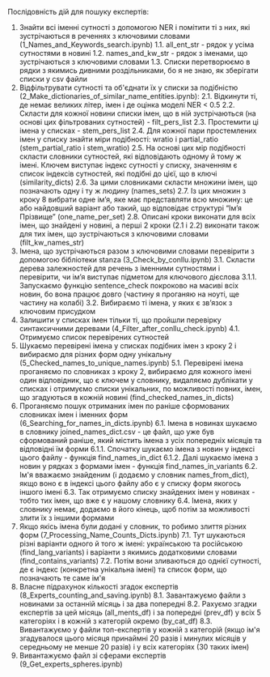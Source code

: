 Послідовність дій для пошуку експертів:
  1. Знайти всі іменні сутності з допомогою NER і помітити ті з них, які зустрічаються в реченнях з ключовими словами (1_Names_and_Keywords_search.ipynb)
    1.1. all_ent_str - рядок у усіма сутностями в новині
    1.2. names_and_kw_str - рядок з іменами, що зустрічаються з ключовими словами
    1.3. Списки перетворюємо в рядки з якимись дивними роздільниками, бо я не знаю, як зберігати списки у csv файли
  2. Відфільтрувати сутності та об'єднати їх у списки за подібністю (2_Make_dictionaries_of_similar_name_entities.ipynb):
    2.1. Відкинути ті, де немає великих літер, імен і де оцінка моделі NER < 0.5
    2.2. Скласти для кожної новини списки імен, що в ній зустрічаються (на основі цих фільтрованих сутностей) - filt_pers_list
    2.3. Простемити ці імена у списках - stem_pers_list
    2.4. Для кожної пари простемлених імен у списку знайти міри подібності: wratio і partial_ratio (stem_partial_ratio і stem_wratio)
    2.5. На основі цих мір подібності скласти словники сутностей, які відповідають одному й тому ж імені. Ключем виступає індекс сутності у списку, значенням є список індексів сутностей, які подібні до цієї, що в ключі (similarity_dicts)
    2.6. За цими словниками скласти множини імен, що позначають одну і ту ж людину (names_sets)
    2.7. Із цих множин з кроку 8 вибрати одне ім’я, яке має представляти всю множину: це або найдовший варіант або такий, що відповідає структурі “Ім’я Прізвище” (one_name_per_set)
    2.8. Описані кроки виконати для всіх імен, що знайдені у новині, а перші 2 кроки (2.1 і 2.2) виконати також для тих імен, що зустрічаються з ключовими словами (filt_kw_names_str)
  3. Імена, що зустрічаються разом з ключовими словами перевірити з допомогою бібліотеки stanza (3_Check_by_conllu.ipynb)
    3.1. Скласти дерева залежностей для речень з іменними сутностями і перевірити, чи ім’я виступає підметом для ключового дієслова
      3.1.1. Запускаємо функцію sentence_check покроково на масиві всіх новин, бо вона працює довго (частину я проганяю на ноуті, ще частину на колабі)
    3.2. Вибираємо ті імена, у яких є зв’язок з ключовим присудком
  4. Залишити у списках імен тільки ті, що пройшли перевірку синтаксичними деревами (4_Filter_after_conllu_check.ipynb)
    4.1. Отримуємо список перевірених сутностей
  5. Шукаємо перевірені імена у списках подібних імен з кроку 2 і вибираємо для різних форм одну унікальну (5_Checked_names_to_unique_names.ipynb) 
    5.1. Перевірені імена проганяємо по словниках з кроку 2, вибираємо для кожного імені один відповідник, що є ключем у словнику, видаляємо дублікати у списках і отримуємо списки унікальних, по можливості повних, імен, що згадуються в кожній новині (find_checked_names_in_dicts)
  6. Проганяємо пошук отриманих імен по раніше сформованих словниках імен і іменних форм (6_Searching_for_names_in_dicts.ipynb)
    6.1. Імена в новинах шукаємо в словнику joined_names_dict.csv - це файл, що уже був сформований раніше, який містить імена з усіх попередніх місяців та відповідні їм форми
      6.1.1. Спочатку шукаємо імена з новин у індексі цього файлу - функція find_names_in_dict
      6.1.2. Далі шукаємо імена з новин у рядках з формами імен - функція find_names_in_variants
    6.2. Ім'я вважаємо знайденим (і додаємо у словник names_from_dict), якщо воно є в індексі цього файлу або є у списку форм якогось іншого імені
    6.3. Так отримуємо списку знайдених імен у новинах - тобто тих імен, що вже є у нашому словнику
    6.4. Імена, яких у словнику немає, додаємо в його кінець, щоб потім за можливості злити їх з іншими формами
  7. Якщо якісь імена були додані у словник, то робимо злиття різних форм (7_Processing_Name_Counts_Dicts.ipynb)
    7.1. Тут шукаються різні варіанти одного й того ж імені: українською та російською (find_lang_variants) і варіанти з якимись додатковими словами (find_contains_variants)
    7.2. Потім вони зливаються до однієї сутності, де є індекс (конкретна унікальна імені) та список форм, що позначають те саме ім'я
  8. Власне підрахунок кількості згадок експертів (8_Experts_counting_and_saving.ipynb)
    8.1. Завантажуємо файли з новинами за останній місяць і за два попередні
    8.2. Рахуємо згадки експертів за цей місяць (all_ments_df) і за попередні (prev_df) у всіх 5 категоріях і в кожній з категорій окремо (by_cat_df)
    8.3. Вивантажуємо у файли топ-експертів у кожній з категорій (якщо ім'я згадувалося цього місяця принаймні 20 разів і минулих місяців у середньому не менше 20 разів) і у всіх категоріях (30 таких імен)
  9. Вивантажуємо файл зі сферами експертів (9_Get_experts_spheres.ipynb)
